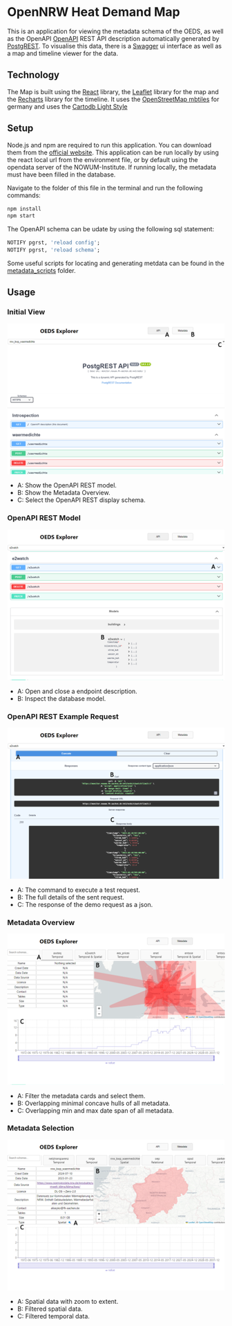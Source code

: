 # OpenNRW Heat Demand Map
This is an application for viewing the metadata schema of the OEDS, as well as the OpenAPI [OpenAPI](https://www.openapis.org/) REST API description automatically generated by [PostgREST](https://postgrest.org/en/v12/index.html).
To visualise this data, there is a [Swagger](https://swagger.io/tools/swagger-ui/) ui interface as well as a map and timeline viewer for the data.

## Technology
The Map is built using the [React](https://reactjs.org/) library, the [Leaflet](https://leafletjs.com/) library for the map and the [Recharts](https://recharts.org/en-US/) library for the timeline.
It uses the [OpenStreetMap mbtiles](https://osmlab.github.io/osm-qa-tiles/country.html) for germany and uses the [Cartodb Light Style](https://github.com/CartoDB/basemap-styles)

## Setup

Node.js and npm are required to run this application. You can download them from the [official website](https://nodejs.org/en/).
This application can be run locally by using the react local url from the environment file, or by default using the opendata server of the NOWUM-Institute.
If running locally, the metadata must have been filled in the database.

Navigate to the folder of this file in the terminal and run the following commands:

```bash
npm install
npm start
```

The OpenAPI schema can be udate by using the following sql statement:
```sql
NOTIFY pgrst, 'reload config';
NOTIFY pgrst, 'reload schema';
```
Some useful scripts for locating and generating metdata can be found in the [metadata_scripts](./metadata_scripts) folder.

## Usage
### Initial View
![Initial View](./doc/base_view.png)

- A: Show the OpenAPI REST model.
- B: Show the Metadata Overview.
- C: Select the OpenAPI REST display schema.

### OpenAPI REST Model
![Initial View](./doc/swagger_model.png)

- A: Open and close a endpoint description.
- B: Inspect the database model.

### OpenAPI REST Example Request
![Initial View](./doc/swagger_demo_command.png)

- A: The command to execute a test request.
- B: The full details of the sent request.
- C: The response of the demo request as a json.

### Metadata Overview
![Initial View](./doc/metadata_viewer.png)

- A: Filter the metadata cards and select them.
- B: Overlapping minimal concave hulls of all metadata.
- C: Overlapping min and max date span of all metadata.

### Metadata Selection
![Initial View](./doc/metadata_selected_viewer.png)

- A: Spatial data with zoom to extent.
- B: Filtered spatial data.
- C: Filtered temporal data.
